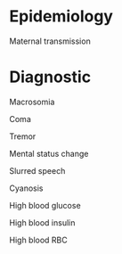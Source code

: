 # Epidemiology

Maternal transmission

# Diagnostic

Macrosomia

Coma

Tremor

Mental status change

Slurred speech

Cyanosis

High blood glucose

High blood insulin

High blood RBC
